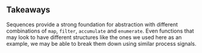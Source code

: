 ## Takeaways

Sequences provide a strong foundation for abstraction with different
combinations of `map`, `filter`, `accumulate` and `enumerate`. Even functions
that may look to have different structures like the ones we used here as an
example, we may be able to break them down using similar process signals.

